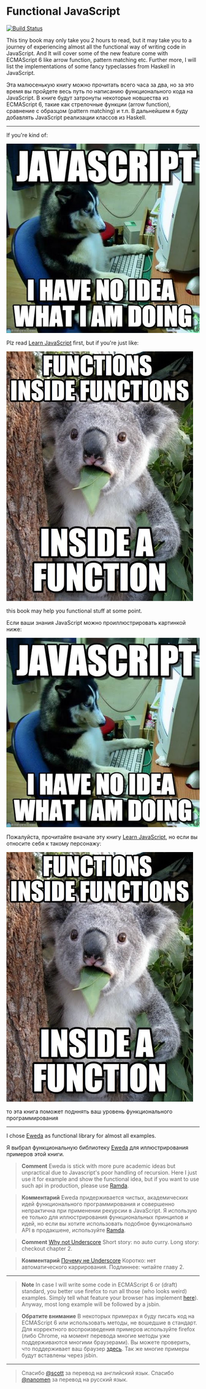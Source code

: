 # Functional JavaScript
[![Build Status](https://www.gitbook.io/button/status/book/jcouyang/functional-javascript)](https://www.gitbook.io/book/jcouyang/functional-javascript/activity)

This tiny book may only take you 2 hours to read, but it may take you to a journey of experiencing almost all the functional way of writing code in JavaScript. And It will cover some of the new feature come with ECMAScript 6 like arrow function, pattern matching etc. Further more, I will list the implementations of some fancy typeclasses from Haskell in JavaScript.

Эта малюсенькую книгу можно прочитать всего часа за два, но за это время вы пройдете весь путь по написанию функционального кода на JavaScript. В книге будут затронуты некоторые новшества из ECMAScript 6, такие как стрелочные функции (arrow function), сравнение с образцом (pattern matching) и т.п. В дальнейшем я буду добавлять JavaScript реализации классов из Haskell.

----

If you're kind of:

![](/ru/images/i%20have%20no%20idea%20what%20im%20doing.jpg)

Plz read [Learn JavaScript](https://www.gitbook.io/book/gitbookio/javascript) first, but if you're just like:

![](/ru/images/function%20inside%20function.jpg)

this book may help you functional stuff at some point.

Если ваши знания JavaScript можно проиллюстрировать картинкой ниже:

![](/ru/images/i%20have%20no%20idea%20what%20im%20doing.jpg)

Пожалуйста, прочитайте вначале эту книгу [Learn JavaScript](https://www.gitbook.io/book/gitbookio/javascript), но если вы относите себя к такому персонажу:

![](/ru/images/function%20inside%20function.jpg)

то эта книга поможет подннять ваш уровень функционального программирования

----

I chose [Eweda](https://rawgit.com/CrossEye/eweda/master/docs/eweda.html) as functional library for almost all examples.

Я выбрал функциональную библиотеку [Eweda](https://rawgit.com/CrossEye/eweda/master/docs/eweda.html) для иллюстрирования примеров этой книги.

> **Comment** Eweda is stick with more pure academic ideas but unpractical due to Javascript's poor handling of recursion. Here I just use it for example and show the functional idea, but if you want to use such api in production, please use [Ramda](https://rawgit.com/CrossEye/ramda/master/docs/ramda.html).

> **Комментарий** Eweda придерживается чистых, академических идей функционального программирования и совершенно непрактична при применении рекурсии в JavaScript. Я использую ее только для иллюстрирования функциональных принципов и идей, но если вы хотите использовать подобное функционально API в продакшене, используйте [Ramda](https://rawgit.com/CrossEye/ramda/master/docs/ramda.html).

> **Comment** [Why not Underscore](http://fr.umio.us/why-ramda/) Short story: no auto curry. Long story: checkout chapter 2.

> **Комментарий** [Почему не Underscore](http://fr.umio.us/why-ramda/) Коротко: нет автоматического каррирования. Подлиннее: читайте главу 2.

----

> **Note** In case I will write some code in ECMAScript 6 or (draft) standard, you better use firefox to run all those (who looks weird) examples. Simply tell what feature your browser has implement [here](http://kangax.github.io/compat-table/es6/)). Anyway, most long example will be followed by a jsbin.

> **Обратите внимание** В некоторых примерах я буду писать код на ECMAScript 6 или использовать методы, не вошедшие в стандарт. Для корректного воспроизведения примеров используйте firefox (либо Chrome, на момент перевода многие методы уже поддерживаются многими браузерами). Вы можете проверить, что поддерживает ваш браузер [здесь](http://kangax.github.io/compat-table/es6/). Так же многие примеры будут вставлены через jsbin.

--------------
> Спасибо [@scott](https://github.com/scotv) за перевод на английский язык.
> Спасибо [@nanomen](https://github.com/nanomen) за перевод на русский язык.
